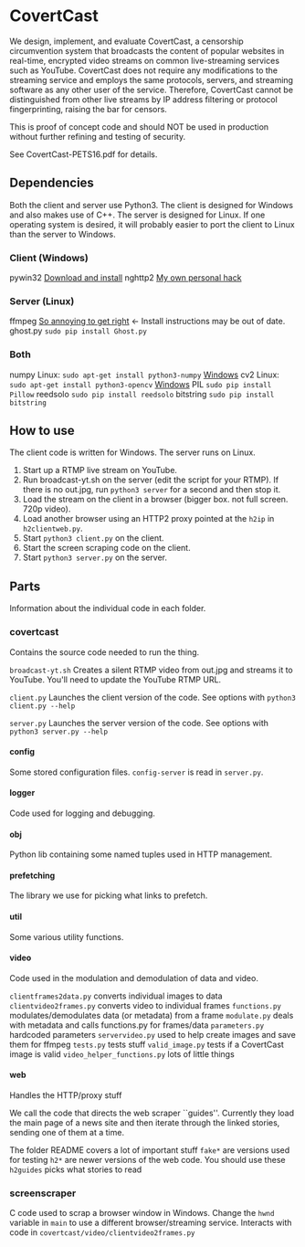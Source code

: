 # CovertCast

We design, implement, and evaluate CovertCast, a censorship circumvention system
that broadcasts the content of popular websites in real-time, encrypted video
streams on common live-streaming services such as YouTube. CovertCast does not
require any modifications to the streaming service and employs the same
protocols, servers, and streaming software as any other user of the
service. Therefore, CovertCast cannot be distinguished from other live streams
by IP address filtering or protocol fingerprinting, raising the bar for censors.

This is proof of concept code and should NOT be used in production without
further refining and testing of security. 

See CovertCast-PETS16.pdf for details.

## Dependencies

Both the client and server use Python3. The client is designed for Windows and
also makes use of C++. The server is designed for Linux. If one operating system
is desired, it will probably easier to port the client to Linux than the server
to Windows.

### Client (Windows)

pywin32 [Download and install](http://sourceforge.net/projects/pywin32/)
nghttp2 [My own personal hack](https://gist.github.com/rfmcpherson/3697969c5a518eeeaf0a)

### Server (Linux)

ffmpeg [So annoying to get right](https://gist.github.com/rfmcpherson/f24aca04e77afe78ad623bf286c9266b) <- Install instructions may be out of date.
ghost.py `sudo pip install Ghost.py`

### Both

numpy           Linux: `sudo apt-get install python3-numpy`
                [Windows](http://www.lfd.uci.edu/~gohlke/pythonlibs/#numpy)
cv2             Linux: `sudo apt-get install python3-opencv`
                [Windows](http://www.lfd.uci.edu/~gohlke/pythonlibs/#opencv)
PIL             `sudo pip install Pillow`
reedsolo        `sudo pip install reedsolo`
bitstring       `sudo pip install bitstring`


## How to use

The client code is written for Windows. The server runs on Linux.

1. Start up a RTMP live stream on YouTube. 
2. Run broadcast-yt.sh on the server (edit the script for your RTMP). If there is no out.jpg, run `python3 server` for a second and then stop it.
4. Load the stream on the client in a browser (bigger box. not full screen. 720p video).
5. Load another browser using an HTTP2 proxy pointed at the `h2ip` in `h2clientweb.py`.
7. Start `python3 client.py` on the client.
8. Start the screen scraping code on the client.
6. Start `python3 server.py` on the server.

## Parts

Information about the individual code in each folder.

### covertcast

Contains the source code needed to run the thing.

`broadcast-yt.sh` Creates a silent RTMP video from out.jpg and streams
it to YouTube. You'll need to update the YouTube RTMP URL.

`client.py` Launches the client version of the code. See options with
`python3 client.py --help`

`server.py` Launches the server version of the code. See options with
`python3 server.py --help`

#### config

Some stored configuration files. ```config-server``` is read in
``server.py``.

#### logger

Code used for logging and debugging.

#### obj

Python lib containing some named tuples used in HTTP management.

#### prefetching

The library we use for picking what links to prefetch.

#### util

Some various utility functions.

#### video

Code used in the modulation and demodulation of data and video.

`clientframes2data.py` converts individual images to data
`clientvideo2frames.py` converts video to individual frames
`functions.py` modulates/demodulates data (or metadata) from a frame
`modulate.py` deals with metadata and calls functions.py for frames/data
`parameters.py` hardcoded parameters
`servervideo.py` used to help create images and save them for ffmpeg
`tests.py` tests stuff
`valid_image.py` tests if a CovertCast image is valid
`video_helper_functions.py` lots of little things

#### web

Handles the HTTP/proxy stuff

We call the code that directs the web scraper ``guides''. Currently they load
the main page of a news site and then iterate through the linked stories,
sending one of them at a time.

The folder README covers a lot of important stuff
`fake*` are versions used for testing
`h2*` are newer versions of the web code. You should use these
`h2guides` picks what stories to read

### screenscraper

C code used to scrap a browser window in Windows. Change the `hwnd`
variable in `main` to use a different browser/streaming
service. Interacts with code in
`covertcast/video/clientvideo2frames.py`

